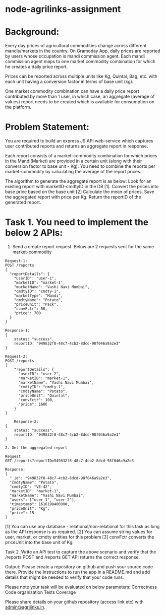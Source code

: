 # node-agrilinks-assignment

# Background:

Every day prices of agricultural commodities change across different mandis/markets in the country. On Gramoday App, daily prices are reported by users whose occupation is mandi commission agent. Each mandi commission agent maps to one market commodity combination for which he creates a daily price report.

Prices can be reported across multiple units like Kg, Quintal, Bag, etc. with each unit having a conversion factor in terms of base unit (kg).

One market commodity combination can have a daily price report contributed by more than 1 user, in which case, an aggregate (average of values) report needs to be created which is available for consumption on the platform.

# Problem Statement:

You are required to build an express JS API web-service which captures user contributed reports and returns an aggregate report in response.

Each report consists of a market-commodity combination for which prices in the Mandi(Market) are provided in a certain unit (along with their conversion factor to base unit - Kg).
You need to combine the reports per market-commodity by calculating the average of the report prices.

The algorithm to generate the aggregate report is as below:
Look for an existing report with marketID-cmdtyID in the DB [1].
Convert the prices into base price based on the base unit [2]
Calculate the mean of prices.
Save the aggregated report with price per Kg.
Return the reportID of the generated report.

# Task 1. You need to implement the below 2 APIs:

1. Send a create report request.
   Below are 2 requests sent for the same market-commodity

```
Request-1:
POST /reports
{
  "reportDetails": {
    "userID": "user-1",
    "marketID": "market-1",
    "marketName": "Vashi Navi Mumbai",
    "cmdtyID": "cmdty-1",
    "marketType": "Mandi",
    "cmdtyName": "Potato",
    "priceUnit": "Pack",
    "convFctr": 50,
    "price": 700
  }
}

Response-1:
{
	status: "success",
	reportID: "949832f8-48c7-4cb2-8dcd-98f046a9a2e3"
}

Request-2:
POST /reports
{
    "reportDetails": {
      "userID": "user-2",
      "marketID": "market-1",
      "marketName": "Vashi Navi Mumbai",
      "cmdtyID": "cmdty-1",
      "cmdtyName": "Potato",
      "priceUnit": "Quintal",
      "convFctr": 100,
      "price": 1600
    }
}

	Response-2:
{
	status: "success",
	reportID: "949832f8-48c7-4cb2-8dcd-98f046a9a2e3"
}

2. Get the aggregated report

Request
GET /reports?reportID=949832f8-48c7-4cb2-8dcd-98f046a9a2e3

Response:
{
  "_id": "949832f8-48c7-4cb2-8dcd-98f046a9a2e3",
  "cmdtyName": "Potato",
  "cmdtyID": "VE-42",
  "marketID": "market-1",
  "marketName": "Vashi Navi Mumbai",
  "users": ["user-1", "user-2"],
  "timestamp": 1616198400000,
  "priceUnit": "Kg",
  "price": 15
}
```

[1] You can use any database - relational/non-relational for this task as long as the API response is as required.
[2] You can assume string values for user, market, or cmdty entities for this problem
[3] convFctr converts the priceUnit into the base unit of Kg

Task 2. Write an API test to capture the above scenario and verify that the /reports POST and /reports GET API returns the correct response.

Output:
Please create a repository on github and push your source code there. Provide the instructions to run the app in a README.md and add details that might be needed to verify that your code runs.

Please note your task will be evaluated on below parameters:
Correctness
Code organization
Tests Coverage

Please share details on your github repository (access link etc) with admin@agrilinks.in.
